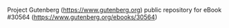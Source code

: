Project Gutenberg (https://www.gutenberg.org) public repository for eBook #30564 (https://www.gutenberg.org/ebooks/30564)
